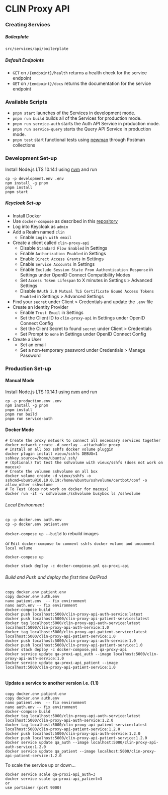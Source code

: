 # CLIN Proxy API

### Creating Services

##### Boilerplate

`src/services/api/boilerplate`

##### Default Endpoints

* `GET` on `/{endpoint}/health` returns a health check for the service endpoint
* `GET` on `/{endpoint}/docs` returns the documentation for the service endpoint

### Available Scripts

* `pnpm start` launches of the Services in development mode.<br>
* `pnpm run build` builds all of the Services for production mode.<br>
* `pnpm run service-auth` starts the Auth API Service in production mode.<br>
* `pnpm run service-query` starts the Query API Service in production mode.<br>
* `pnpm test` start functional tests using  [newman](https://github.com/postmanlabs/newman) through Postman collections

### Development Set-up

Install Node.js LTS 10.14.1 using [nvm](https://github.com/creationix/nvm/blob/master/README.md) and run
```
cp -p development.env .env
npm install -g pnpm
pnpm install
pnpm start
```

##### Keycloak Set-up

- Install Docker
- Use `docker-compose` as described in this [repository](https://github.com/cr-ste-justine/devops/tree/dev/Keycloak)
- Log into Keycloak as `admin`
- Add a Realm named `clin`
  - Enable `Login with email`
- Create a client called `clin-proxy-api`
  - Disable `Standard Flow Enabled` in Settings
  - Enable `Authorization Enabled` in Settings
  - Enable `Direct Access Grants` in Settings
  - Enable `Service Accounts` in Settings
  - Enable `Exclude Session State From Authentication Response` in Settings under OpenID Connect Compatibility Modes
  - Set `Access Token Lifespan` to X minutes in Settings > Advanced Settings
  - Disable `OAuth 2.0 Mutual TLS Certificate Bound Access Tokens Enabled` in Settings > Advanced Settings
- Find your `secret` under Client > Credentials and update the `.env` file
- Create an Identity Provider
  - Enable `Trust Email` in Settings
  - Set the Client ID to `clin-proxy-api` in Settings under OpenID Connect Config
  - Set the Client Secret to found `secret` under Client > Credentials
  - Set Prompt to `none` in Settings under OpenID Connect Config
- Create a User
  - Set an email
  - Set a non-temporary password under Credentials > Manage Password

### Production Set-up

#### Manual Mode

Install Node.js LTS 10.14.1 using [nvm](https://github.com/creationix/nvm/blob/master/README.md) and run
```
cp -p production.env .env
npm install -g pnpm
pnpm install
pnpm run build
pnpm run service-auth
```

#### Docker Mode

```
# Create the proxy network to connect all necessary services together
docker network create -d overlay --attachable proxy
# Install on all box sshfs docker volume pluggin
docker plugin install vieux/sshfs DEBUG=1 sshkey.source=/home/ubuntu/.ssh/
# (Optional) Tot test the sshvolume with vieux/sshfs (does not work on macosx)
# Create the volumen sshvolume on all box
docker volume create -d vieux/sshfs -o sshcmd=ubuntu@10.10.0.19:/home/ubuntu/sshvolume/certbot/conf -o allow_other sshvolume
# To Test (does not work on docker for macosx)
docker run -it -v sshvolume:/sshvolume busybox ls /sshvolume
```

###### Local Environment

```
cp -p docker.env auth.env
cp -p docker.env patient.env
```

`docker-compose up --build` to rebuild images

or
```Edit docker-compose to comment sshfs docker volume and uncomment local volume```

`docker-compose up`

```
docker stack deploy -c docker-compiose.yml qa-proxi-api

```

###### Build and Push and deploy the first time  Qa/Prod

```
copy docker.env patient.env
copy docker.env auth.env
nano patient.env  -- fix environment
nano auth.env -- fix environment
docker-compose build 
docker push localhost:5000/clin-proxy-api-auth-service:latest
docker push localhost:5000/clin-proxy-api-patient-service:latest
docker tag localhost:5000/clin-proxy-api-auth-service:latest localhost:5000/clin-proxy-api-auth-service:1.0
docker tag localhost:5000/clin-proxy-api-patient-service:latest localhost:5000/clin-proxy-api-patient-service:1.0
docker push localhost:5000/clin-proxy-api-auth-service:1.0
docker push localhost:5000/clin-proxy-api-patient-service:1.0
docker stack deploy -c docker-compose.yml qa-proxy-api
docker service update qa-proxi-api_auth --image localhost:5000/clin-proxy-api-auth-service:1.0
docker service update qa-proxi-api_patient --image localhost:5000/clin-proxy-api-patient-service:1.0


```

#### Update a service to another version i.e. (1.1)

```
copy docker.env patient.env
copy docker.env auth.env
nano patient.env  -- fix environment
nano auth.env -- fix environment
docker-compose build
docker tag localhost:5000/clin-proxy-api-auth-service:latest localhost:5000/clin-proxy-api-auth-service:1.2.0
docker tag localhost:5000/clin-proxy-api-patient-service:latest localhost:5000/clin-proxy-api-patient-service:1.2.0
docker push localhost:5000/clin-proxy-api-auth-service:1.2.0
docker push localhost:5000/clin-proxy-api-patient-service:1.2.0
docker service update qa_auth --image localhost:5000/clin-proxy-api-auth-service:1.2.0
docker service update qa_patient --image localhost:5000/clin-proxy-api-patient-service:1.2.0
```
To scale the service up or down...
```
docker service scale qa-proxi-api_auth=3
docker service scale qa-proxi-api_patient=3
or
use portainer (port 9000)
```
